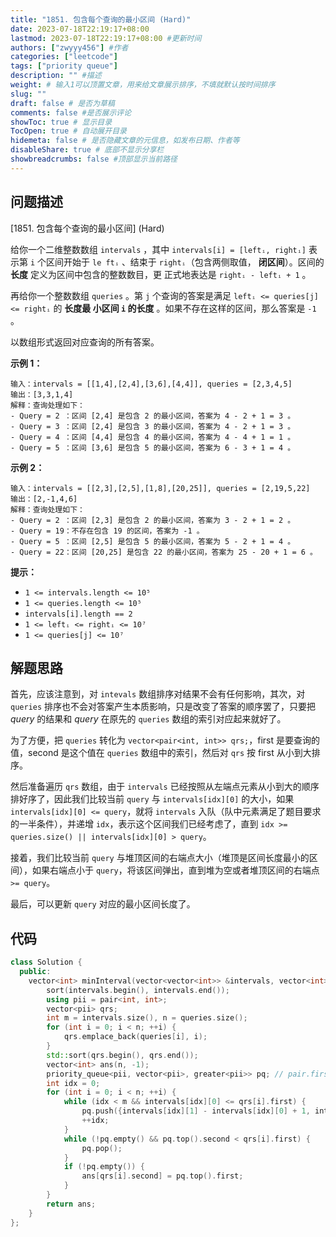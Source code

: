 ```yaml
---
title: "1851. 包含每个查询的最小区间 (Hard)"
date: 2023-07-18T22:19:17+08:00
lastmod: 2023-07-18T22:19:17+08:00 #更新时间
authors: ["zwyyy456"] #作者
categories: ["leetcode"]
tags: ["priority queue"]
description: "" #描述
weight: # 输入1可以顶置文章，用来给文章展示排序，不填就默认按时间排序
slug: ""
draft: false # 是否为草稿
comments: false #是否展示评论
showToc: true # 显示目录
TocOpen: true # 自动展开目录
hidemeta: false # 是否隐藏文章的元信息，如发布日期、作者等
disableShare: true # 底部不显示分享栏
showbreadcrumbs: false #顶部显示当前路径
---
```

## 问题描述

[1851. 包含每个查询的最小区间] (Hard)

[link]: https://leetcode.cn/problems/minimum-interval-to-include-each-query/

给你一个二维整数数组 `intervals` ，其中 `intervals[i] = [leftᵢ, rightᵢ]` 表示第 `i` 个区间开始于 `le
ftᵢ` 、结束于 `rightᵢ`（包含两侧取值， **闭区间**）。区间的 **长度** 定义为区间中包含的整数数目，更
正式地表达是 `rightᵢ - leftᵢ + 1` 。

再给你一个整数数组 `queries` 。第 `j` 个查询的答案是满足 `leftᵢ <= queries[j] <= rightᵢ` 的 **长度最
小区间 `i` 的长度** 。如果不存在这样的区间，那么答案是 `-1` 。

以数组形式返回对应查询的所有答案。

**示例 1：**

```
输入：intervals = [[1,4],[2,4],[3,6],[4,4]], queries = [2,3,4,5]
输出：[3,3,1,4]
解释：查询处理如下：
- Query = 2 ：区间 [2,4] 是包含 2 的最小区间，答案为 4 - 2 + 1 = 3 。
- Query = 3 ：区间 [2,4] 是包含 3 的最小区间，答案为 4 - 2 + 1 = 3 。
- Query = 4 ：区间 [4,4] 是包含 4 的最小区间，答案为 4 - 4 + 1 = 1 。
- Query = 5 ：区间 [3,6] 是包含 5 的最小区间，答案为 6 - 3 + 1 = 4 。

```

**示例 2：**

```
输入：intervals = [[2,3],[2,5],[1,8],[20,25]], queries = [2,19,5,22]
输出：[2,-1,4,6]
解释：查询处理如下：
- Query = 2 ：区间 [2,3] 是包含 2 的最小区间，答案为 3 - 2 + 1 = 2 。
- Query = 19：不存在包含 19 的区间，答案为 -1 。
- Query = 5 ：区间 [2,5] 是包含 5 的最小区间，答案为 5 - 2 + 1 = 4 。
- Query = 22：区间 [20,25] 是包含 22 的最小区间，答案为 25 - 20 + 1 = 6 。

```

**提示：**

- `1 <= intervals.length <= 10⁵`
- `1 <= queries.length <= 10⁵`
- `intervals[i].length == 2`
- `1 <= leftᵢ <= rightᵢ <= 10⁷`
- `1 <= queries[j] <= 10⁷`

## 解题思路

首先，应该注意到，对 `intevals` 数组排序对结果不会有任何影响，其次，对 `queries` 排序也不会对答案产生本质影响，只是改变了答案的顺序罢了，只要把 $query$ 的结果和 $query$ 在原先的 `queries` 数组的索引对应起来就好了。

为了方便，把 `queries` 转化为 `vector<pair<int, int>> qrs;`，first 是要查询的值，second 是这个值在 `queries` 数组中的索引，然后对 `qrs` 按 first 从小到大排序。

然后准备遍历 `qrs` 数组，由于 `intervals` 已经按照从左端点元素从小到大的顺序排好序了，因此我们比较当前 `query` 与 `intervals[idx][0]` 的大小，如果 `intervals[idx][0] <= query`，就将 `intervals` 入队（队中元素满足了题目要求的一半条件），并递增 `idx`，表示这个区间我们已经考虑了，直到 `idx >= queries.size() || intervals[idx][0] > query`。

接着，我们比较当前 `query` 与堆顶区间的右端点大小（堆顶是区间长度最小的区间），如果右端点小于 `query`，将该区间弹出，直到堆为空或者堆顶区间的右端点 `>= query`。

最后，可以更新 `query` 对应的最小区间长度了。

## 代码

```cpp
class Solution {
  public:
    vector<int> minInterval(vector<vector<int>> &intervals, vector<int> &queries) {
        sort(intervals.begin(), intervals.end());
        using pii = pair<int, int>;
        vector<pii> qrs;
        int m = intervals.size(), n = queries.size();
        for (int i = 0; i < n; ++i) {
            qrs.emplace_back(queries[i], i);
        }
        std::sort(qrs.begin(), qrs.end());
        vector<int> ans(n, -1);
        priority_queue<pii, vector<pii>, greater<pii>> pq; // pair.first => right - left + 1，pair.second => right
        int idx = 0;
        for (int i = 0; i < n; ++i) {
            while (idx < m && intervals[idx][0] <= qrs[i].first) {
                pq.push({intervals[idx][1] - intervals[idx][0] + 1, intervals[idx][1]});
                ++idx;
            }
            while (!pq.empty() && pq.top().second < qrs[i].first) {
                pq.pop();
            }
            if (!pq.empty()) {
                ans[qrs[i].second] = pq.top().first;
            }
        }
        return ans;
    }
};
```



